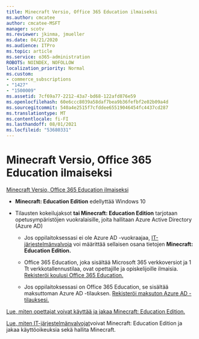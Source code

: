 ```yaml
---
title: Minecraft Versio, Office 365 Education ilmaiseksi
ms.author: cmcatee
author: cmcatee-MSFT
manager: scotv
ms.reviewer: jkinma, jmueller
ms.date: 04/21/2020
ms.audience: ITPro
ms.topic: article
ms.service: o365-administration
ROBOTS: NOINDEX, NOFOLLOW
localization_priority: Normal
ms.custom:
- commerce_subscriptions
- "1427"
- "1500009"
ms.assetid: 7cf69a77-2212-43a7-bd68-122afd876e59
ms.openlocfilehash: 60e6ccc8039a58daf7bea9b36fefbf2e02b09a4d
ms.sourcegitcommit: 540a4e2515f7cfddee65519046454fc4437cd287
ms.translationtype: MT
ms.contentlocale: fi-FI
ms.lasthandoff: 08/01/2021
ms.locfileid: "53680331"
---
```

# <a name="minecraft-edition-with-office-365-education-for-free"></a>Minecraft Versio, Office 365 Education ilmaiseksi

[Minecraft Versio, Office 365 Education ilmaiseksi](https://docs.microsoft.com/education/windows/get-minecraft-for-education)
  
- **Minecraft: Education Edition** edellyttää Windows 10

- Tilausten kokeilujaksot **tai Minecraft: Education Edition** tarjotaan opetusympäristöjen vuokralaisille, joita hallitaan Azure Active Directory (Azure AD)

  - Jos oppilaitoksessasi ei ole Azure AD -vuokraajaa, [IT-järjestelmänvalvoja](https://docs.microsoft.com/education/windows/school-get-minecraft) voi määrittää sellaisen osana tietojen **Minecraft: Education Edition.**

  - Office 365 Education, joka sisältää Microsoft 365 verkkoversiot ja 1 Tt verkkotallennustilaa, ovat opettajille ja opiskelijoille ilmaisia. [Rekisteröi koulusi Office 365 Education.](https://www.microsoft.com/education/products/office)

  - Jos oppilaitoksessasi on Office 365 Education, se sisältää maksuttoman Azure AD -tilauksen. [Rekisteröi maksuton Azure AD -tilauksesi.](https://msdn.microsoft.com/library/windows/hardware/mt703369%28v=vs.85%29.aspx)

[Lue, miten opettajat voivat käyttää ja jakaa Minecraft: Education Edition.](https://docs.microsoft.com/education/windows/teacher-get-minecraft)
  
[Lue, miten IT-järjestelmänvalvojat](https://docs.microsoft.com/education/windows/school-get-minecraft)voivat Minecraft: Education Edition ja jakaa käyttöoikeuksia sekä hallita Minecraft.